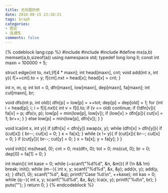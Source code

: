 ```yaml
---
title: 无向图的桥
date: 2018-08-15 22:18:21
tags: Graph
categories:
- 图论
- 连通性
comments: false
---
```


{% codeblock lang:cpp %}
#include <cstdio>
#include <cstring>
#include <algorithm>
#define ms(a,b) memset(a,b,sizeof(a))
using namespace std;
typedef long long ll;
const int maxn = 100000 + 5;

struct edge{int to, nxt;}f[4 * maxn];
int head[maxn], cnt;
void add(int x, int y){
    f[++cnt].to = y; f[cnt].nxt = head[x]; head[x] = cnt;
}

int n, m, q;
int tot = 0, dfn[maxn], low[maxn], dep[maxn], fa[maxn];
int cut[maxn], br;

void dfs(int p, int old){
    dfn[p] = low[p] = ++tot;
    dep[p] = dep[old] + 1;
    for (int i = head[p]; i; i = f[i].nxt){
        int v = f[i].to;
        if (v == old) continue;
        if (!dfn[v]){
            fa[v] = p; dfs(v, p);
            low[p] = min(low[p], low[v]);
            if (low[v] > dfn[p]){
                cut[v] = 1;
                br++;
            }
        }
        else low[p] = min(low[p], dfn[v]);
    }
}

void lca(int x, int y){
    if (dfn[x] < dfn[y]) swap(x, y);
    while (dfn[x] > dfn[y]){
        if (cut[x]) {
            br--; cut[x] = 0;
        }
        x = fa[x];
    }
    while (x != y){
        if (cut[x]){
            br--; cut[x] = 0;
        }
        if (cut[y]){
            br--; cut[y] = 0;
        }
        x = fa[x]; y = fa[y];
    }
}

void init(){
    ms(head, 0); cnt = 0;
    ms(dfn, 0); tot = 0; 
    ms(cut, 0); br = 0;
    dep[0] = fa[1] = 0;
}

int main(){
    int kase = 0;
    while (~scanf("%d%d", &n, &m)){
        if (!n && !m) break;
        init();
        while (m--){
            int x, y; scanf("%d%d", &x, &y);
            add(x, y); add(y, x);
        }
        dfs(1, 0);
        scanf("%d", &q);
        printf("Case %d:\n", ++kase);
        int kas = 0;
        while (q--){
            int x, y; scanf("%d%d", &x, &y);
            lca(x, y); printf("%d\n", br);
        }
        puts("");
    }
    return 0;
}
{% endcodeblock %}
